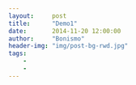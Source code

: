 ```yaml
---
layout:     post
title:      "Demo1"
date:       2014-11-20 12:00:00
author:     "Bonismo"
header-img: "img/post-bg-rwd.jpg"
tags:
    -
    -
---
```


